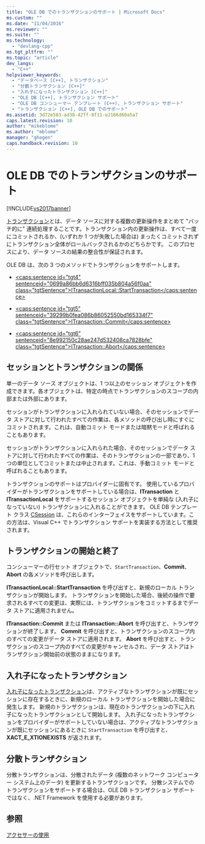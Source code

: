 ```yaml
---
title: "OLE DB でのトランザクションのサポート | Microsoft Docs"
ms.custom: ""
ms.date: "11/04/2016"
ms.reviewer: ""
ms.suite: ""
ms.technology: 
  - "devlang-cpp"
ms.tgt_pltfrm: ""
ms.topic: "article"
dev_langs: 
  - "C++"
helpviewer_keywords: 
  - "データベース [C++], トランザクション"
  - "分散トランザクション [C++]"
  - "入れ子になったトランザクション [C++]"
  - "OLE DB [C++], トランザクション サポート"
  - "OLE DB コンシューマー テンプレート (C++), トランザクション サポート"
  - "トランザクション [C++], OLE DB でのサポート"
ms.assetid: 3d72e583-ad38-42ff-8f11-e2166d60a5a7
caps.latest.revision: 10
author: "mikeblome"
ms.author: "mblome"
manager: "ghogen"
caps.handback.revision: 10
---
```

# OLE DB でのトランザクションのサポート
[!INCLUDE[vs2017banner](../../assembler/inline/includes/vs2017banner.md)]

[トランザクション](../../data/transactions-mfc-data-access.md)とは、データ ソースに対する複数の更新操作をまとめて "バッチ的に" 連続処理することです。トランザクション内の更新操作は、すべて一度にコミットされるか、\(いずれか 1 つが失敗した場合は\) まったくコミットされずにトランザクション全体がロールバックされるかのどちらかです。  このプロセスにより、データ ソースの結果の整合性が保証されます。  
  
 OLE DB は、次の 3 つのメソッドでトランザクションをサポートします。  
  
-   [\<caps:sentence id\="tgt4" sentenceid\="0699a86bb6d6316bff035b804a56f0aa" class\="tgtSentence"\>ITransactionLocal::StartTransaction\<\/caps:sentence\>](https://msdn.microsoft.com/en-us/library/ms709786.aspx)  
  
-   [\<caps:sentence id\="tgt5" sentenceid\="39299b0fea086b86052550bd165334f7" class\="tgtSentence"\>ITransaction::Commit\<\/caps:sentence\>](https://msdn.microsoft.com/en-us/library/ms713008.aspx)  
  
-   [\<caps:sentence id\="tgt6" sentenceid\="8e992150c28ae247d532408ca7828bfe" class\="tgtSentence"\>ITransaction::Abort\<\/caps:sentence\>](https://msdn.microsoft.com/en-us/library/ms709833.aspx)  
  
## セッションとトランザクションの関係  
 単一のデータ ソース オブジェクトは、1 つ以上のセッション オブジェクトを作成できます。各オブジェクトは、特定の時点でトランザクションのスコープの内部または外部にあります。  
  
 セッションがトランザクションに入れられていない場合、そのセッションでデータ ストアに対して行われたすべての作業は、各メソッドの呼び出し時にすぐにコミットされます。これは、自動コミット モードまたは暗黙モードと呼ばれることもあります。  
  
 セッションがトランザクションに入れられた場合、そのセッションでデータ ストアに対して行われたすべての作業は、そのトランザクションの一部であり、1 つの単位としてコミットまたは中止されます。これは、手動コミット モードと呼ばれることもあります。  
  
 トランザクションのサポートはプロバイダーに固有です。  使用しているプロバイダーがトランザクションをサポートしている場合は、**ITransaction** と **ITransactionLocal** をサポートするセッション オブジェクトを単純な \(入れ子になっていない\) トランザクションに入れることができます。  OLE DB テンプレート クラス [CSession](../../data/oledb/csession-class.md) は、これらのインターフェイスをサポートしています。この方法は、Visual C\+\+ でトランザクション サポートを実装する方法として推奨されます。  
  
## トランザクションの開始と終了  
 コンシューマーの行セット オブジェクトで、`StartTransaction`、**Commit**、**Abort** の各メソッドを呼び出します。  
  
 **ITransactionLocal::StartTransaction** を呼び出すと、新規のローカル トランザクションが開始します。  トランザクションを開始した場合、後続の操作で要求されるすべての変更は、実際には、トランザクションをコミットするまでデータ ストアに適用されません。  
  
 **ITransaction::Commit** または **ITransaction::Abort** を呼び出すと、トランザクションが終了します。  **Commit** を呼び出すと、トランザクションのスコープ内のすべての変更がデータ ストアに適用されます。  **Abort** を呼び出すと、トランザクションのスコープ内のすべての変更がキャンセルされ、データ ストアはトランザクション開始前の状態のままになります。  
  
## 入れ子になったトランザクション  
 [入れ子になったトランザクション](https://msdn.microsoft.com/en-us/library/ms716985.aspx)は、アクティブなトランザクションが既にセッションに存在するときに、新規のローカル トランザクションを開始した場合に発生します。  新規のトランザクションは、現在のトランザクションの下に入れ子になったトランザクションとして開始します。  入れ子になったトランザクションをプロバイダーがサポートしていない場合は、アクティブなトランザクションが既にセッションにあるときに `StartTransaction` を呼び出すと、**XACT\_E\_XTIONEXISTS** が返されます。  
  
## 分散トランザクション  
 分散トランザクションは、分散されたデータ \(複数のネットワーク コンピューター システム上のデータ\) を更新するトランザクションです。  分散システムでのトランザクションをサポートする場合は、OLE DB トランザクション サポートではなく、.NET Framework を使用する必要があります。  
  
## 参照  
 [アクセサーの使用](../../data/oledb/using-accessors.md)